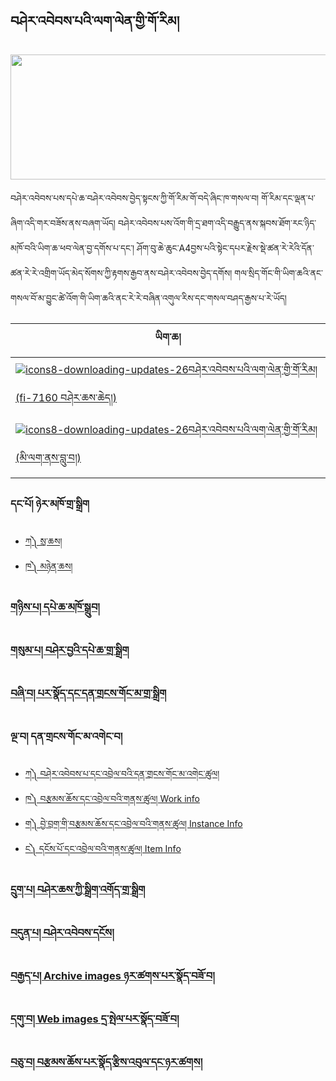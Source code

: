 ## བཤེར་འབེབས་པའི་ལག་ལེན་གྱི་གོ་རིམ། 

<img src="https://user-images.githubusercontent.com/42564256/80438481-e0254680-8936-11ea-8200-bbf0fe5d5261.png" height="200" width="650" >

བཤེར་འབེབས་པས་དཔེ་ཆ་བཤེར་འབེབས་བྱེད་སྟངས་ཀྱི་གོ་རིམ་གོ་བདེ་ཞིང་ཁ་གསལ་བ། གོ་རིམ་དང་ལྡན་པ་ཞིག་འདི་གར་བཟོས་ནས་བཞག་ཡོད། བཤེར་འབེབས་པས་འོག་གི་དྲ་ཐག་འདི་བརྒྱུད་ནས་སྐབས་ཐོག་རང་ཉིད་མཁོ་བའི་ཡིག་ཆ་ཕབ་ལེན་བྱ་དགོས་པ་དང་། ཤོག་བུ་ཆེ་ཆུང་A4བྱས་པའི་སྟེང་དཔར་རྗེས་སྡེ་ཚན་རེ་རེའི་དོན་ཚན་རེ་རེ་འགྲིག་ཡོད་མེད་སོགས་ཀྱི་རྟགས་རྒྱབ་ནས་བཤེར་འབེབས་བྱེད་དགོས། གལ་སྲིད་གོང་གི་ཡིག་ཆའི་ནང་གསལ་བོ་མ་བྱུང་ཚེ་འོག་གི་ཡིག་ཆའི་ནང་རེ་རེ་བཞིན་འགུལ་རིས་དང་གསལ་བཤད་རྒྱས་པ་རེ་ཡོད།

ཡིག་ཆ། |  
-------|
[![icons8-downloading-updates-26](https://user-images.githubusercontent.com/17675331/216086860-8b98e78d-9e07-4150-bce2-5946babce10e.png)བཤེར་འབེབས་པའི་ལག་ལེན་གྱི་གོ་རིམ། (fi-7160 བཤེར་ཆས་ཆེད།)](https://github.com/buda-base/digitization-guidelines/files/4584528/DPE.SOP.Using.fi-7160.Scanner.pdf)|
[![icons8-downloading-updates-26](https://user-images.githubusercontent.com/17675331/216086910-9699cc46-81f6-4ff0-96ce-15bba250fcf2.png)བཤེར་འབེབས་པའི་ལག་ལེན་གྱི་གོ་རིམ། (མི་ལག་ནས་བླུ་བ།)](https://github.com/buda-base/digitization-guidelines/files/4584529/DPE.SOP.Files.received.from.others.pdf)|


### དང་པོ། ཉེར་མཁོ་གྲ་སྒྲིག
  * [ཀ༽ སྲ་ཆས།](https://github.com/buda-base/budax/blob/master/howtoguides/DIG01/index.md)
  * [ཁ༽ མཉེན་ཆས།](https://github.com/buda-base/budax/blob/master/howtoguides/DIG02/index.md)
### [གཉིས་པ། དཔེ་ཆ་མཁོ་སྒྲུབ།](https://github.com/buda-base/budax/blob/master/howtoguides/DIG03/index.md)
### [གསུམ་པ། བཤེར་བྱའི་དཔེ་ཆ་གྲ་སྒྲིག](https://github.com/buda-base/budax/blob/master/howtoguides/DIG04/index.md)
### [བཞི་བ། པར་སྣོད་དང་དན་གྲངས་གོང་མ་གྲ་སྒྲིག](https://github.com/buda-base/budax/blob/master/howtoguides/DIG05/index.md)
### ལྔ་བ། དན་གྲངས་གོང་མ་འགེང་བ།
  * [ཀ༽ བཤེར་འབེབས་པ་དང་འབྲེལ་བའི་དན་གྲངས་གོང་མ་འགེང་ཚུལ།](https://github.com/buda-base/budax/blob/master/howtoguides/DIG06/index.md)
  * [ཁ༽ བརྩམས་ཆོས་དང་འབྲེལ་བའི་གནས་ཚུལ། Work info](https://github.com/buda-base/budax/blob/master/howtoguides/DIG07/index.md)
  * [ག༽ བྱེ་བྲག་གི་བརྩམས་ཆོས་དང་འབྲེལ་བའི་གནས་ཚུལ། Instance Info](https://github.com/buda-base/budax/blob/master/howtoguides/DIG08/index.md)
  * [ང༽ དངོས་པོ་དང་འབྲེལ་བའི་གནས་ཚུལ། Item Info](https://github.com/buda-base/budax/blob/master/howtoguides/DIG09/index.md) 
### [དྲུག་པ། བཤེར་ཆས་ཀྱི་སྒྲིག་འགོད་གྲ་སྒྲིག](https://github.com/buda-base/budax/blob/master/howtoguides/DIG10/index.md)
### [བདུན་པ། བཤེར་འབེབས་དངོས།](https://github.com/buda-base/budax/blob/master/howtoguides/DIG11/index.md)
### [བརྒྱད་པ། Archive images ཉར་ཚགས་པར་སྣོད་བཟོ་བ།](https://github.com/buda-base/budax/blob/master/howtoguides/DIG12/index.md)
### [དགུ་བ། Web images དྲ་སྤེལ་པར་སྣོད་བཟོ་བ།](https://github.com/buda-base/budax/blob/master/howtoguides/DIG13/index.md)
### [བཅུ་བ། བརྩམས་ཆོས་པར་སྣོད་རྩིས་འབུལ་དང་ཉར་ཚགས།](https://github.com/buda-base/budax/blob/master/howtoguides/DIG14/index.md)

